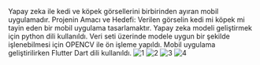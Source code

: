 Yapay zeka ile kedi ve köpek görsellerini birbirinden ayıran mobil uygulamadır.
Projenin Amacı ve Hedefi: Verilen görselin kedi mi  köpek mi tayin eden bir mobil uygulama tasarlamaktır.
Yapay zeka modeli geliştirmek için python dili kullanıldı. 
Veri seti üzerinde modele uygun bir şekilde işlenebilmesi için OPENCV ile ön işleme yapıldı. 
Mobil uygulama geliştirilirken Flutter Dart dili kullanıldı.
![1](https://github.com/user-attachments/assets/f80933f1-7f86-4103-bef4-150d8a4300a2)
![2](https://github.com/user-attachments/assets/69816c90-fc4d-467c-b007-79e6ec41785b)
![3](https://github.com/user-attachments/assets/df65dd05-78bb-4642-9f61-8210d6d75d7f)
![4](https://github.com/user-attachments/assets/6a7dd70f-566c-4592-a4a4-d1f691a57be4)
